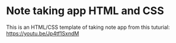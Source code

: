 # Note taking app HTML and CSS

This is an HTML/CSS template of taking note app from this tuturial: https://youtu.be/Jp4tf1SxndM
